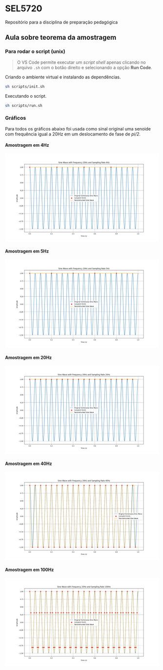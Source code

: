 # SEL5720

Repositório para a disciplina de preparação pedagógica

## Aula sobre teorema da amostragem

### Para rodar o script (unix)

> O VS Code permite executar um *script shell* apenas clicando no arquivo `.sh` com o botão direito e selecionando a opção **Run Code**.

Criando o ambiente virtual e instalando as dependências.

```sh
sh scripts/init.sh
```

Executando o script.

```sh
sh scripts/run.sh
```

### Gráficos

Para todos os gráficos abaixo foi usada como sinal original uma senoide com frequência igual a 20Hz em um deslocamento de fase de *pi/2*.

#### Amostragem em 4Hz
![Amostragem em 4Hz](imgs/plot_4.png)

#### Amostragem em 5Hz
![Amostragem em 5Hz](imgs/plot_5.png)

#### Amostragem em 20Hz
![Amostragem em 20Hz](imgs/plot_20.png)

#### Amostragem em 40Hz
![Amostragem em 40Hz](imgs/plot_40.png)

#### Amostragem em 100Hz
![Amostragem em 100Hz](imgs/plot_100.png)